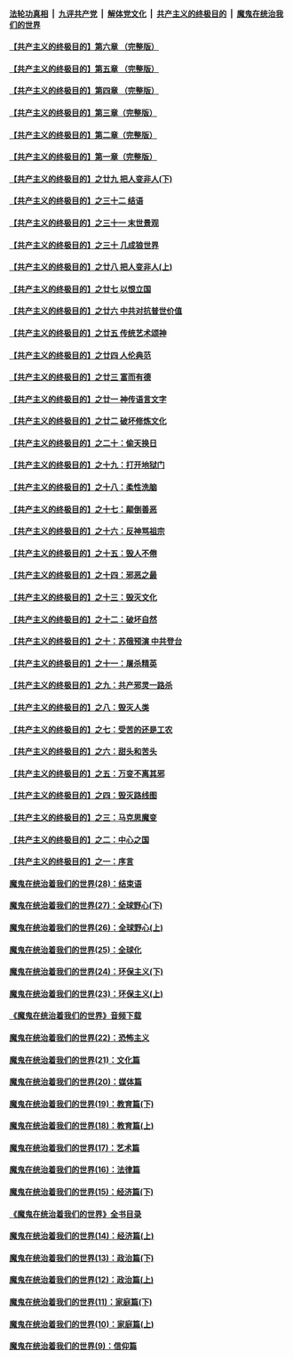 

####  [法轮功真相](../../../../basic/blob/master/README.md?t=07091702) &nbsp;|&nbsp; [九评共产党](../../../../9ping.md/blob/master/README.md?t=07091702) &nbsp;|&nbsp; [解体党文化](../../../../jtdwh.md/blob/master/README.md?t=07091702)  &nbsp;|&nbsp; [共产主义的终极目的](../../../../gczydzjmd.md/blob/master/README.md?t=07091702) &nbsp;|&nbsp; [魔鬼在统治我们的世界](../../../../mgztzwmdsj.md/blob/master/README.md?t=07091702) 

#### [【共产主义的终极目的】第六章 （完整版）](../pages/nsc422/n11428913.md?t=07091702) 

#### [【共产主义的终极目的】第五章 （完整版）](../pages/nsc422/n11428912.md?t=07091702) 

#### [【共产主义的终极目的】第四章 （完整版）](../pages/nsc422/n11428907.md?t=07091702) 

#### [【共产主义的终极目的】第三章（完整版）](../pages/nsc422/n11428848.md?t=07091702) 

#### [【共产主义的终极目的】第二章（完整版）](../pages/nsc422/n11428831.md?t=07091702) 

#### [【共产主义的终极目的】第一章（完整版）](../pages/nsc422/n11417651.md?t=07091702) 

#### [【共产主义的终极目的】之廿九 把人变非人(下)](../pages/nsc422/n11344140.md?t=07091702) 

#### [【共产主义的终极目的】之三十二 结语](../pages/nsc422/n11360535.md?t=07091702) 

#### [【共产主义的终极目的】之三十一 末世景观](../pages/nsc422/n11351129.md?t=07091702) 

#### [【共产主义的终极目的】之三十 几成狼世界](../pages/nsc422/n11348280.md?t=07091702) 

#### [【共产主义的终极目的】之廿八 把人变非人(上)](../pages/nsc422/n11340492.md?t=07091702) 

#### [【共产主义的终极目的】之廿七 以恨立国](../pages/nsc422/n11336944.md?t=07091702) 

#### [【共产主义的终极目的】之廿六 中共对抗普世价值](../pages/nsc422/n11324785.md?t=07091702) 

#### [【共产主义的终极目的】之廿五 传统艺术颂神](../pages/nsc422/n11296396.md?t=07091702) 

#### [【共产主义的终极目的】之廿四 人伦典范](../pages/nsc422/n11296397.md?t=07091702) 

#### [【共产主义的终极目的】之廿三 富而有德](../pages/nsc422/n11283598.md?t=07091702) 

#### [【共产主义的终极目的】之廿一 神传语言文字](../pages/nsc422/n11263265.md?t=07091702) 

#### [【共产主义的终极目的】之廿二 破坏修炼文化](../pages/nsc422/n11245728.md?t=07091702) 

#### [【共产主义的终极目的】之二十：偷天换日](../pages/nsc422/n11238846.md?t=07091702) 

#### [【共产主义的终极目的】之十九：打开地狱门](../pages/nsc422/n11206376.md?t=07091702) 

#### [【共产主义的终极目的】之十八：柔性洗脑](../pages/nsc422/n11199994.md?t=07091702) 

#### [【共产主义的终极目的】之十七：颠倒善恶](../pages/nsc422/n11179782.md?t=07091702) 

#### [【共产主义的终极目的】之十六：反神骂祖宗](../pages/nsc422/n11166798.md?t=07091702) 

#### [【共产主义的终极目的】之十五：毁人不倦](../pages/nsc422/n11166792.md?t=07091702) 

#### [【共产主义的终极目的】之十四：邪恶之最](../pages/nsc422/n11150249.md?t=07091702) 

#### [【共产主义的终极目的】之十三：毁灭文化](../pages/nsc422/n11135227.md?t=07091702) 

#### [【共产主义的终极目的】之十二：破坏自然](../pages/nsc422/n11135214.md?t=07091702) 

#### [【共产主义的终极目的】之十：苏俄预演 中共登台](../pages/nsc422/n11118424.md?t=07091702) 

#### [【共产主义的终极目的】之十一：屠杀精英](../pages/nsc422/n11118442.md?t=07091702) 

#### [【共产主义的终极目的】之九：共产邪灵一路杀](../pages/nsc422/n11114139.md?t=07091702) 

#### [【共产主义的终极目的】之八：毁灭人类](../pages/nsc422/n11108503.md?t=07091702) 

#### [【共产主义的终极目的】之七：受苦的还是工农](../pages/nsc422/n11101809.md?t=07091702) 

#### [【共产主义的终极目的】之六：甜头和苦头](../pages/nsc422/n11096971.md?t=07091702) 

#### [【共产主义的终极目的】之五：万变不离其邪](../pages/nsc422/n11091285.md?t=07091702) 

#### [【共产主义的终极目的】之四：毁灭路线图](../pages/nsc422/n11086284.md?t=07091702) 

#### [【共产主义的终极目的】之三：马克思魔变](../pages/nsc422/n11061941.md?t=07091702) 

#### [【共产主义的终极目的】之二：中心之国](../pages/nsc422/n11047728.md?t=07091702) 

#### [【共产主义的终极目的】之一：序言](../pages/nsc422/n11086077.md?t=07091702) 

#### [魔鬼在统治着我们的世界(28)：结束语](../pages/nsc422/n10936246.md?t=07091702) 

#### [魔鬼在统治着我们的世界(27)：全球野心(下)](../pages/nsc422/n10928319.md?t=07091702) 

#### [魔鬼在统治着我们的世界(26)：全球野心(上)](../pages/nsc422/n10900318.md?t=07091702) 

#### [魔鬼在统治着我们的世界(25)：全球化](../pages/nsc422/n10788205.md?t=07091702) 

#### [魔鬼在统治着我们的世界(24)：环保主义(下)](../pages/nsc422/n10695307.md?t=07091702) 

#### [魔鬼在统治着我们的世界(23)：环保主义(上)](../pages/nsc422/n10688613.md?t=07091702) 

#### [《魔鬼在统治着我们的世界》音频下载](../pages/nsc422/n10635553.md?t=07091702) 

#### [魔鬼在统治着我们的世界(22)：恐怖主义](../pages/nsc422/n10614727.md?t=07091702) 

#### [魔鬼在统治着我们的世界(21)：文化篇](../pages/nsc422/n10597706.md?t=07091702) 

#### [魔鬼在统治着我们的世界(20)：媒体篇](../pages/nsc422/n10586579.md?t=07091702) 

#### [魔鬼在统治着我们的世界(19)：教育篇(下)](../pages/nsc422/n10564808.md?t=07091702) 

#### [魔鬼在统治着我们的世界(18)：教育篇(上)](../pages/nsc422/n10526970.md?t=07091702) 

#### [魔鬼在统治着我们的世界(17)：艺术篇](../pages/nsc422/n10499093.md?t=07091702) 

#### [魔鬼在统治着我们的世界(16)：法律篇](../pages/nsc422/n10485969.md?t=07091702) 

#### [魔鬼在统治着我们的世界(15)：经济篇(下)](../pages/nsc422/n10469975.md?t=07091702) 

#### [《魔鬼在统治着我们的世界》全书目录](../pages/nsc422/n10464261.md?t=07091702) 

#### [魔鬼在统治着我们的世界(14)：经济篇(上)](../pages/nsc422/n10457370.md?t=07091702) 

#### [魔鬼在统治着我们的世界(13)：政治篇(下)](../pages/nsc422/n10448270.md?t=07091702) 

#### [魔鬼在统治着我们的世界(12)：政治篇(上)](../pages/nsc422/n10444576.md?t=07091702) 

#### [魔鬼在统治着我们的世界(11)：家庭篇(下)](../pages/nsc422/n10440961.md?t=07091702) 

#### [魔鬼在统治着我们的世界(10)：家庭篇(上)](../pages/nsc422/n10435448.md?t=07091702) 

#### [魔鬼在统治着我们的世界(9)：信仰篇](../pages/nsc422/n10432159.md?t=07091702) 

